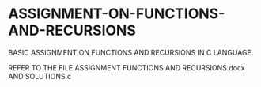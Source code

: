 # ASSIGNMENT-ON-FUNCTIONS-AND-RECURSIONS
BASIC ASSIGNMENT ON FUNCTIONS AND RECURSIONS IN C LANGUAGE.

REFER TO THE FILE ASSIGNMENT FUNCTIONS AND RECURSIONS.docx AND SOLUTIONS.c
